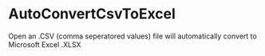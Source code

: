 # AutoConvertCsvToExcel
Open an .CSV (comma seperatored values) file will automatically convert to Microsoft Excel .XLSX
